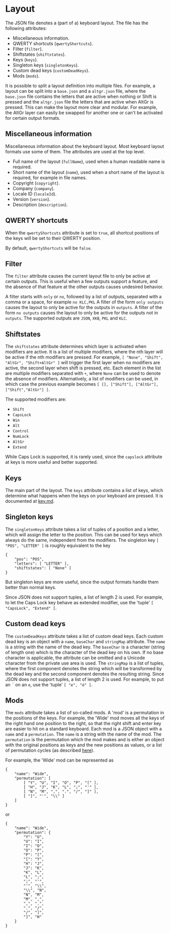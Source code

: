 Layout
======

The JSON file denotes a (part of a) keyboard layout. The file has the following attributes:

* Miscellaneous information.
* QWERTY shortcuts (`qwertyShortcuts`).
* Filter (`filter`).
* Shiftstates (`shiftstates`).
* Keys (`keys`).
* Singleton keys (`singletonKeys`).
* Custom dead keys (`customDeadKeys`).
* Mods (`mods`).

It is possible to split a layout definition into multiple files. For example, a layout can be split into a `base.json` and a `altgr.json` file, where the `base.json` file contains the letters that are active when nothing or Shift is pressed and the `altgr.json` file the letters that are active when AltGr is pressed. This can make the layout more clear and modular. For example, the AltGr layer can easily be swapped for another one or can't be activated for certain output formats.

Miscellaneous information
-------------------------

Miscellaneous information about the keyboard layout. Most keyboard layout formats use some of them. The attributes are used at the top level.

* Full name of the layout (`fullName`), used when a human readable name is required.
* Short name of the layout (`name`), used when a short name of the layout is required, for example in file names.
* Copyright (`copyright`).
* Company (`company`).
* Locale ID (`localeId`).
* Version (`version`).
* Description (`description`).

QWERTY shortcuts
----------------

When the `qwertyShortcuts` attribute is set to `true`, all shortcut positions of the keys will be set to their QWERTY position.

By default, `qwertyShortcuts` will be `false`.

Filter
------

The `filter` attribute causes the current layout file to only be active at certain outputs. This is useful when a few outputs support a feature, and the absence of that feature at the other outputs causes undesired behavior.

A filter starts with `only` or `no`, followed by a list of outputs, separated with a comma or a space, for example `no KLC,PKL` A filter of the form `only outputs` causes the layout to only be active for the outputs in `outputs`. A filter of the form `no outputs` causes the layout to only be active for the outputs not in `outputs`. The supported outputs are `JSON`, `XKB`, `PKL` and `KLC`.

Shiftstates
-----------

The `shiftstates` attribute determines which layer is activated when modifiers are active. It is a list of multiple modifiers, where the nth layer will be active if the nth modifiers are pressed. For example, `[ "None", "Shift", "AltGr", "Shift+AltGr" ]` will trigger the first layer when no modifiers are active, the second layer when shift is pressed, etc. Each element in the list are multiple modifiers separated with `+`, where `None` can be used to denote the absence of modifiers. Alternatively, a list of modifiers can be used, in which case the previous example becomes `[ [], ["Shift"], ["AltGr"], ["Shift","AltGr"] ]`.

The supported modifiers are:

* `Shift`
* `CapsLock`
* `Win`
* `Alt`
* `Control`
* `NumLock`
* `AltGr`
* `Extend`

While Caps Lock is supported, it is rarely used, since the `capslock` attribute at keys is more useful and better supported.

Keys
----

The main part of the layout. The `keys` attribute contains a list of keys, which determine what happens when the keys on your keyboard are pressed. It is documented at [key.md](key.md).

Singleton keys
--------------

The `singletonKeys` attribute takes a list of tuples of a position and a letter, which will assign the letter to the position. This can be used for keys which always do the same, independent from the modifiers. The singleton key `[ "POS", "LETTER" ]` is roughly equivalent to the key

    {
        "pos": "POS",
        "letters": [ "LETTER" ],
        "shiftstates": [ "None" ]
    }

But singleton keys are more useful, since the output formats handle them better than normal keys.

Since JSON does not support tuples, a list of length 2 is used. For example, to let the Caps Lock key behave as extended modifier, use the 'tuple' `[ "CapsLock", "Extend" ]`.

Custom dead keys
----------------

The `customDeadKeys` attribute takes a list of custom dead keys. Each custom dead key is an object with a `name`, `baseChar` and `stringMap` attribute. The `name` is a string with the name of the dead key. The `baseChar` is a character (string of length one) which is the character of the dead key on his own. If no base character is applicable, the attribute can be omitted and a Unicode character from the private use area is used. The `stringMap` is a list of tuples, where the first component denotes the string which will be transformed by the dead key and the second component denotes the resulting string. Since JSON does not support tuples, a list of length 2 is used. For example, to put an `´` on an `e`, use the 'tuple' `[ "e", "é" ]`.

Mods
----

The `mods` attribute takes a list of so-called mods. A 'mod' is a permutation in the positions of the keys. For example, the 'Wide' mod moves all the keys of the right hand one position to the right, so that the right shift and enter key are easier to hit on a standard keyboard. Each mod is a JSON object with a `name` and a `permutation`. The `name` is a string with the name of the mod. The `permutation` is the permutation which the mod makes and is either an object with the original positions as keys and the new positions as values, or a list of permutation cycles (as described [here](https://en.wikipedia.org/wiki/Permutation#Cycle_notation)).

For example, the 'Wide' mod can be represented as

    {
        "name": "Wide",
        "permutation": [
            [ "Y", "U", "I", "O", "P", "[" ],
            [ "H", "J", "K", "L", ";", "'" ],
            [ "N", "M", ",", ".", "/", "]" ],
            [ "]", "'", "\\" ]
        ]
    }

or

    {
        "name": "Wide",
        "permutation": {
            "Y": "U",
            "U": "I",
            "I": "O",
            "O": "P",
            "P": "[",
            "[": "Y",
            "H": "J",
            "J": "K",
            "K", "L",
            "L", ";",
            ";", "'",
            "'", "\\",
            "\\", "N",
            "N", "M",
            "M", ",",
            ",", ".",
            ".", "/",
            "/", "]",
            "]", "H"
        }
    }
